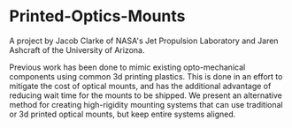 # Printed-Optics-Mounts
A project by Jacob Clarke of NASA's Jet Propulsion Laboratory and Jaren Ashcraft of the University of Arizona.

Previous work has been done to mimic existing opto-mechanical components using common 3d printing plastics. This is done in an effort to mitigate the cost of optical mounts, and has the additional advantage of reducing wait time for the mounts to be shipped. We present an alternative method for creating high-rigidity mounting systems that can use traditional or 3d printed optical mounts, but keep entire systems aligned. 
